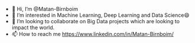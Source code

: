 - 👋 Hi, I’m @Matan-Birnboim
- 👀 I’m interested in Machine Learning, Deep Learning and Data Science😄
- 💭 I’m looking to collaborate on Big Data projects which are looking to impact the world.
- 📫 How to reach me https://www.linkedin.com/in/Matan-Birnboim/
